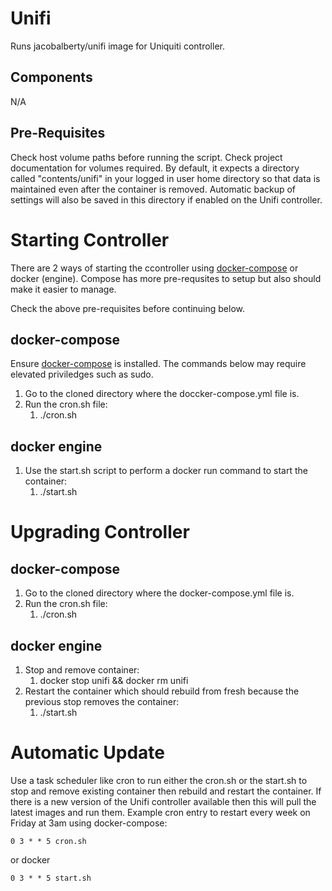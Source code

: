 # Unifi #
Runs jacobalberty/unifi image for Uniquiti controller.

## Components ##
N/A

## Pre-Requisites ##
Check host volume paths before running the script.
Check project documentation for volumes required. By default, it expects a directory called "contents/unifi" in your logged in user home directory so that data is maintained even after the container is removed. Automatic backup of settings will also be saved in this directory if enabled on the Unifi controller.

# Starting Controller #
There are 2 ways of starting the ccontroller using [docker-compose](https://docs.docker.com/compose) or docker (engine). Compose has more pre-requsites to setup but also should make it easier to manage.

Check the above pre-requisites before continuing below.

## docker-compose ##
Ensure [docker-compose](https://docs.docker.com/compose/install/) is installed. The commands below may require elevated priviledges such as sudo.

1. Go to the cloned directory where the doccker-compose.yml file is.
2. Run the cron.sh file:
   1. ./cron.sh


## docker engine ##
1. Use the start.sh script to perform a docker run command to start the container:
   1. ./start.sh

# Upgrading Controller #
## docker-compose ##
1. Go to the cloned directory where the docker-compose.yml file is.
2. Run the cron.sh file:
   1. ./cron.sh

## docker engine ##
1. Stop and remove container:
   1. docker stop unifi && docker rm unifi
3. Restart the container which should rebuild from fresh because the previous stop removes the container:
   1. ./start.sh

# Automatic Update #
Use a task scheduler like cron to run either the cron.sh or the start.sh to stop and remove existing container then rebuild and restart the container. If there is a new version of the Unifi controller available then this will pull the latest images and run them. Example cron entry to restart every week on Friday at 3am using docker-compose:
```
0 3 * * 5 cron.sh
```
or docker
```
0 3 * * 5 start.sh
```
